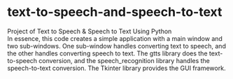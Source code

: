 # text-to-speech-and-speech-to-text
Project of Text to Speech &amp; Speech to Text Using Python  
In essence, this code creates a simple application with a main window and two sub-windows.  One sub-window handles converting text to speech, and the other handles converting speech to text.  The gtts library does the text-to-speech conversion, and the speech_recognition library handles the speech-to-text conversion.  The Tkinter library provides the GUI framework.